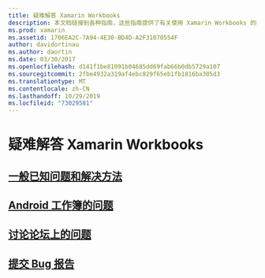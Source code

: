 ```yaml
---
title: 疑难解答 Xamarin Workbooks
description: 本文档链接到各种指南，这些指南提供了有关使用 Xamarin Workbooks 的疑难解答信息。 链接的内容讨论常见的已知问题、Android 工作簿问题，并提供与支持相关的资源。
ms.prod: xamarin
ms.assetid: 1706EA2C-7A94-4E30-BD4D-A2F31070554F
author: davidortinau
ms.author: daortin
ms.date: 03/30/2017
ms.openlocfilehash: d141f1be81091b04685dd69fab66b0db5729a107
ms.sourcegitcommit: 2fbe4932a319af4ebc829f65eb1fb1816ba305d3
ms.translationtype: MT
ms.contentlocale: zh-CN
ms.lasthandoff: 10/29/2019
ms.locfileid: "73029581"
---
```

# <a name="troubleshooting-xamarin-workbooks"></a>疑难解答 Xamarin Workbooks

## <a name="general-known-issues--workaroundsgeneralmd"></a>[一般已知问题和解决方法](general.md)

## <a name="issues-with-android-workbooksandroidmd"></a>[Android 工作簿的问题](android.md)

## <a name="discuss-issues-on-the-forumsforums"></a>[讨论论坛上的问题][forums]

## <a name="file-a-bug-reporttoolsworkbooksinstallmdreporting-bugs"></a>[提交 Bug 报告](~/tools/workbooks/install.md#reporting-bugs)

[forums]: https://forums.xamarin.com/categories/inspector
